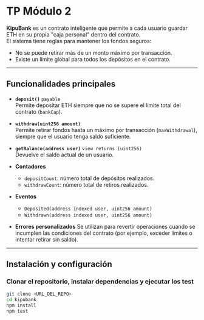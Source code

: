 # TP Módulo 2

**KipuBank** es un contrato inteligente que permite a cada usuario guardar ETH en su propia "caja personal" dentro del contrato.  
El sistema tiene reglas para mantener los fondos seguros:
- No se puede retirar más de un monto máximo por transacción.
- Existe un límite global para todos los depósitos en el contrato.

---

## Funcionalidades principales

- **`deposit()`** `payable`  
  Permite depositar ETH siempre que no se supere el límite total del contrato (`bankCap`).

- **`withdraw(uint256 amount)`**  
  Permite retirar fondos hasta un máximo por transacción (`maxWithdrawal`), siempre que el usuario tenga saldo suficiente.

- **`getBalance(address user)`** `view returns (uint256)`  
  Devuelve el saldo actual de un usuario.

- **Contadores**
  - `depositCount`: número total de depósitos realizados.  
  - `withdrawCount`: número total de retiros realizados.

- **Eventos**
  - `Deposited(address indexed user, uint256 amount)`  
  - `Withdrawn(address indexed user, uint256 amount)`

- **Errores personalizados**
  Se utilizan para revertir operaciones cuando se incumplen las condiciones del contrato (por ejemplo, exceder límites o intentar retirar sin saldo).

---

## Instalación y configuración

### Clonar el repositorio, instalar dependencias y ejecutar los test

```bash
git clone <URL_DEL_REPO>
cd kipubank
npm install
npm test


